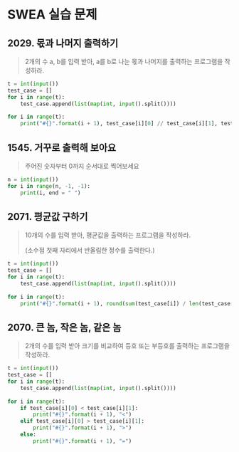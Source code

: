 # SWEA 실습 문제

## 2029. 몫과 나머지 출력하기

> 2개의 수 a, b를 입력 받아, a를 b로 나눈 몫과 나머지를 출력하는 프로그램을 작성하라.

```python
t = int(input())
test_case = []
for i in range(t):
    test_case.append(list(map(int, input().split())))
    
for i in range(t):
    print("#{}".format(i + 1), test_case[i][0] // test_case[i][1], test_case[i][0] % test_case[i][1])
```

## 1545. 거꾸로 출력해 보아요

> 주어진 숫자부터 0까지 순서대로 찍어보세요

```python
n = int(input())
for i in range(n, -1, -1):
    print(i, end = " ")
```

## 2071. 평균값 구하기

> 10개의 수를 입력 받아, 평균값을 출력하는 프로그램을 작성하라.
>
> (소수점 첫째 자리에서 반올림한 정수를 출력한다.)

```python
t = int(input())
test_case = []
for i in range(t):
    test_case.append(list(map(int, input().split())))
    
for i in range(t):
    print("#{}".format(i + 1), round(sum(test_case[i]) / len(test_case[i])))
```

## 2070. 큰 놈, 작은 놈, 같은 놈

> 2개의 수를 입력 받아 크기를 비교하여 등호 또는 부등호를 출력하는 프로그램을 작성하라.

```python
t = int(input())
test_case = []
for i in range(t):
    test_case.append(list(map(int, input().split())))
    
for i in range(t):
    if test_case[i][0] < test_case[i][1]:
        print("#{}".format(i + 1), "<")
    elif test_case[i][0] > test_case[i][1]:
        print("#{}".format(i + 1), ">")
    else:
        print("#{}".format(i + 1), "=")
```

